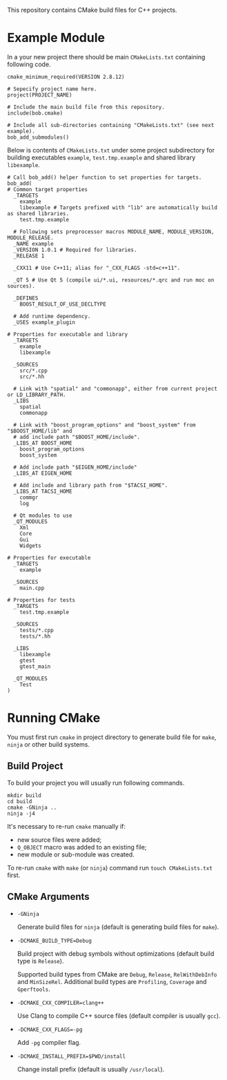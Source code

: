 This repository contains CMake build files for C++ projects.

# Example Module

In a your new project there should be main `CMakeLists.txt` containing following code.

    cmake_minimum_required(VERSION 2.8.12)

    # Sepecify project name here.
    project(PROJECT_NAME)

    # Include the main build file from this repository.
    include(bob.cmake)

    # Include all sub-directories containing "CMakeLists.txt" (see next example).
    bob_add_submodules()

Below is contents of `CMakeLists.txt` under some project subdirectory for building executables
`example`, `test.tmp.example` and shared library `libexample`.

    # Call bob_add() helper function to set properties for targets.
    bob_add(
    # Common target properties
      _TARGETS
        example
        libexample # Targets prefixed with "lib" are automatically build as shared libraries.
        test.tmp.example

      # Following sets preprocessor macros MODULE_NAME, MODULE_VERSION, MODULE_RELEASE.
      _NAME example
      _VERSION 1.0.1 # Required for libraries.
      _RELEASE 1

      _CXX11 # Use C++11; alias for "_CXX_FLAGS -std=c++11".

      _QT 5 # Use Qt 5 (compile ui/*.ui, resources/*.qrc and run moc on sources).

      _DEFINES
        BOOST_RESULT_OF_USE_DECLTYPE

      # Add runtime dependency.
      _USES example_plugin

    # Properties for executable and library
      _TARGETS
        example
        libexample

      _SOURCES
        src/*.cpp
        src/*.hh

      # Link with "spatial" and "commonapp", either from current project or LD_LIBRARY_PATH.
      _LIBS
        spatial
        commonapp

      # Link with "boost_program_options" and "boost_system" from "$BOOST_HOME/lib" and
      # add include path "$BOOST_HOME/include".
      _LIBS_AT BOOST_HOME
        boost_program_options
        boost_system

      # Add include path "$EIGEN_HOME/include"
      _LIBS_AT EIGEN_HOME

      # Add include and library path from "$TACSI_HOME".
      _LIBS_AT TACSI_HOME
        commgr
        log

      # Qt modules to use
      _QT_MODULES
        Xml
        Core
        Gui
        Widgets

    # Properties for executable
      _TARGETS
        example

      _SOURCES
        main.cpp

    # Properties for tests
      _TARGETS
        test.tmp.example

      _SOURCES
        tests/*.cpp
        tests/*.hh

      _LIBS
        libexample
        gtest
        gtest_main

      _QT_MODULES
        Test
    )

# Running CMake

You must first run `cmake` in project directory to generate build file for `make`, `ninja` or other
build systems.

## Build Project

To build your project you will usually run following commands.

    mkdir build
    cd build
    cmake -GNinja ..
    ninja -j4

It's necessary to re-run `cmake` manually if:

* new source files were added;
* `Q_OBJECT` macro was added to an existing file;
* new module or sub-module was created.

To re-run `cmake` with `make` (or `ninja`) command run `touch CMakeLists.txt` first.

## CMake Arguments

* `-GNinja`

  Generate build files for `ninja` (default is generating build files for `make`).

* `-DCMAKE_BUILD_TYPE=Debug`

   Build project with debug symbols without optimizations (default build type is `Release`).

   Supported build types from CMake are `Debug`, `Release`, `RelWithDebInfo` and `MinSizeRel`.
   Additional build types are `Profiling`, `Coverage` and `Gperftools`.

* `-DCMAKE_CXX_COMPILER=clang++`

   Use Clang to compile C++ source files (default compiler is usually `gcc`).

* `-DCMAKE_CXX_FLAGS=-pg`

   Add `-pg` compiler flag.

* `-DCMAKE_INSTALL_PREFIX=$PWD/install`

   Change install prefix (default is usually `/usr/local`).

